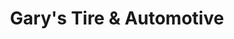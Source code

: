 ---
title: "Gary's Tire & Automotive"
url: /west-plains/garys-tire-und-automotive/
shop: Autowerkstatt
---